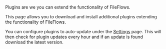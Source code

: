 Plugins are we you can extend the functionality of FileFlows.

This page allows you to download and install additional plugins extending the functionality of FileFlows.

You can configure plugins to auto-update under the [Settings](https://github.com/revenz/FileFlows/wiki/Settings) page.  This will then check for plugin updates every hour and if an update is found download the latest version.